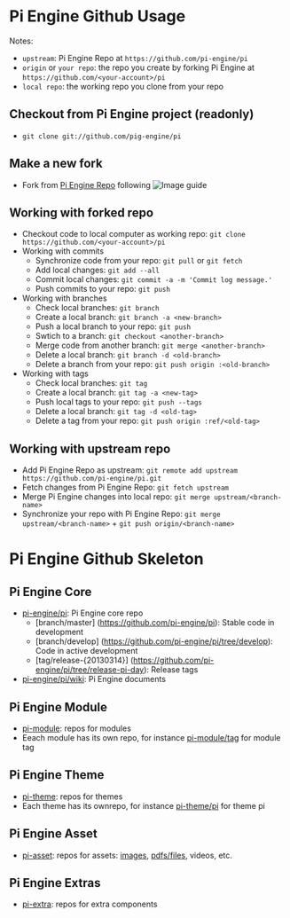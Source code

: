 Pi Engine Github Usage
======================

Notes:
* ```upstream```: Pi Engine Repo at ```https://github.com/pi-engine/pi```
* ```origin``` or ```your repo```: the repo you create by forking Pi Engine at ```https://github.com/<your-account>/pi```
* ```local repo```: the working repo you clone from your repo 

Checkout from Pi Engine project (readonly)
------------------------------------------
* ```git clone git://github.com/pig-engine/pi```

Make a new fork
---------------
* Fork from [Pi Engine Repo](https://github.com/pi-engine/pi) following ![Image guide](https://raw.github.com/pi-asset/image/master/git-fork.png)


Working with forked repo
------------------------
* Checkout code to local computer as working repo: ```git clone https://github.com/<your-account>/pi```
* Working with commits
  * Synchronize code from your repo: ```git pull``` or ```git fetch```
  * Add local changes: ```git add --all```
  * Commit local changes: ```git commit -a -m 'Commit log message.'```
  * Push commits to your repo: ```git push```
* Working with branches
  * Check local branches: ```git branch```
  * Create a local branch: ```git branch -a <new-branch>```
  * Push a local branch to your repo: ```git push```
  * Swtich to a branch: ```git checkout <another-branch>```
  * Merge code from another branch: ```git merge <another-branch>```
  * Delete a local branch: ```git branch -d <old-branch>```
  * Delete a branch from your repo: ```git push origin :<old-branch>```
* Working with tags
  * Check local branches: ```git tag```
  * Create a local branch: ```git tag -a <new-tag>```
  * Push local tags to your repo: ```git push --tags```
  * Delete a local branch: ```git tag -d <old-tag>```
  * Delete a tag from your repo: ```git push origin :ref/<old-tag>```

Working with upstream repo
--------------------------
* Add Pi Engine Repo as upstream: ```git remote add upstream https://github.com/pi-engine/pi.git```
* Fetch changes from Pi Engine Repo: ```git fetch upstream```
* Merge Pi Engine changes into local repo: ```git merge upstream/<branch-name>```
* Synchronize your repo with Pi Engine Repo: ```git merge upstream/<branch-name>``` + ```git push origin/<branch-name>```


Pi Engine Github Skeleton
=========================

Pi Engine Core
----------------
* [pi-engine/pi](https://github.com/pi-engine/pi): Pi Engine core repo
  * [branch/master] (https://github.com/pi-engine/pi): Stable code in development
  * [branch/develop] (https://github.com/pi-engine/pi/tree/develop): Code in active development
  * [tag/release-{20130314}] (https://github.com/pi-engine/pi/tree/release-pi-day): Release tags
* [pi-engine/pi/wiki](https://github.com/pi-engine/pi/wiki): Pi Engine documents


Pi Engine Module
----------------
* [pi-module](https://github.com/pi-module): repos for modules
* Eeach module has its own repo, for instance [pi-module/tag](https://github.com/pi-module/tag) for module tag

Pi Engine Theme
---------------
* [pi-theme](https://github.com/pi-theme): repos for themes
* Each theme has its ownrepo, for instance [pi-theme/pi](https://github.com/pi-theme/pi) for theme pi

Pi Engine Asset
---------------
* [pi-asset](https://github.com/pi-asset): repos for assets: [images](https://github.com/pi-asset/image), [pdfs/files](https://github.com/pi-asset/file), videos, etc.
 
Pi Engine Extras
----------------
* [pi-extra](https://github.com/pi-extra): repos for extra components
